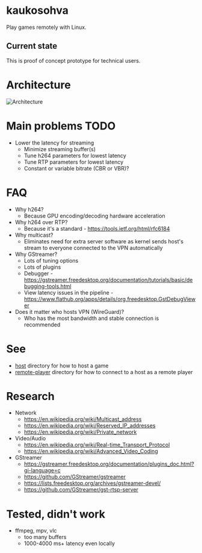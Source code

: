 # kaukosohva

Play games remotely with Linux.

## Current state 

This is proof of concept prototype for technical users. 

# Architecture

![Architecture](https://github.com/raspi/kaukosohva/blob/master/doc/Architecture.png)

# Main problems TODO

* Lower the latency for streaming
  * Minimize streaming buffer(s)
  * Tune h264 parameters for lowest latency
  * Tune RTP parameters for lowest latency
  * Constant or variable bitrate (CBR or VBR)?

# FAQ

* Why h264?
  * Because GPU encoding/decoding hardware acceleration
* Why h264 over RTP?
  * Because it's a standard - https://tools.ietf.org/html/rfc6184
* Why multicast?
  * Eliminates need for extra server software as kernel sends host's stream to everyone connected to the VPN automatically
* Why GStreamer?
  * Lots of tuning options
  * Lots of plugins
  * Debugger - https://gstreamer.freedesktop.org/documentation/tutorials/basic/debugging-tools.html
  * View latency issues in the pipeline - https://www.flathub.org/apps/details/org.freedesktop.GstDebugViewer
* Does it matter who hosts VPN (WireGuard)?
  * Who has the most bandwidth and stable connection is recommended
  
# See 

* [host](host) directory for how to host a game
* [remote-player](remote-player) directory for how to connect to a host as a remote player

# Research

* Network
  * https://en.wikipedia.org/wiki/Multicast_address
  * https://en.wikipedia.org/wiki/Reserved_IP_addresses
  * https://en.wikipedia.org/wiki/Private_network
* Video/Audio
  * https://en.wikipedia.org/wiki/Real-time_Transport_Protocol
  * https://en.wikipedia.org/wiki/Advanced_Video_Coding
* GStreamer
  * https://gstreamer.freedesktop.org/documentation/plugins_doc.html?gi-language=c
  * https://github.com/GStreamer/gstreamer
  * https://lists.freedesktop.org/archives/gstreamer-devel/
  * https://github.com/GStreamer/gst-rtsp-server

# Tested, didn't work

* ffmpeg, mpv, vlc 
  * too many buffers
  * 1000-4000 ms+ latency even locally
